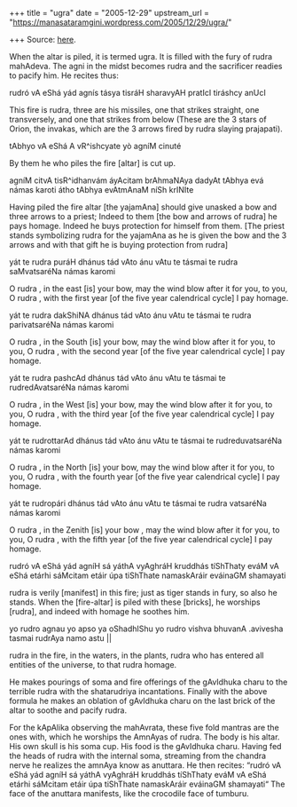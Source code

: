 +++
title = "ugra"
date = "2005-12-29"
upstream_url = "https://manasataramgini.wordpress.com/2005/12/29/ugra/"

+++
Source: [here](https://manasataramgini.wordpress.com/2005/12/29/ugra/).

When the altar is piled, it is termed ugra. It is filled with the fury of rudra mahAdeva. The agni in the midst becomes rudra and the sacrificer readies to pacify him. He recites thus:

rudró vA eShá yád agnís tásya tisráH sharavyAH pratIcI tiráshcy anUcI

This fire is rudra, three are his missiles, one that strikes straight, one transversely, and one that strikes from below (These are the 3 stars of Orion, the invakas, which are the 3 arrows fired by rudra slaying prajapati).

tAbhyo vA eShá A vR^ishcyate yò agníM cinuté

By them he who piles the fire \[altar\] is cut up.

agníM citvA tisR^idhanvám áyAcitam brAhmaNAya dadyAt tAbhya evá námas karoti átho tAbhya evAtmAnaM níSh krINIte

Having piled the fire altar \[the yajamAna\] should give unasked a bow and three arrows to a priest; Indeed to them \[the bow and arrows of rudra\] he pays homage. Indeed he buys protection for himself from them. \[The priest stands symbolizing rudra for the yajamAna as he is given the bow and the 3 arrows and with that gift he is buying protection from rudra\]

yát te rudra puráH dhánus tád vAto ánu vAtu te tásmai te rudra saMvatsaréNa námas karomi

O rudra , in the east \[is\] your bow, may the wind blow after it for you, to you, O rudra , with the first year \[of the five year calendrical cycle\] I pay homage.

yát te rudra dakShiNA dhánus tád vAto ánu vAtu te tásmai te rudra parivatsaréNa námas karomi

O rudra , in the South \[is\] your bow, may the wind blow after it for you, to you, O rudra , with the second year \[of the five year calendrical cycle\] I pay homage.

yát te rudra pashcAd dhánus tád vAto ánu vAtu te tásmai te rudredAvatsaréNa námas karomi

O rudra , in the West \[is\] your bow, may the wind blow after it for you, to you, O rudra , with the third year \[of the five year calendrical cycle\] I pay homage.

yát te rudrottarAd dhánus tád vAto ánu vAtu te tásmai te rudreduvatsaréNa námas karomi

O rudra , in the North \[is\] your bow, may the wind blow after it for you, to you, O rudra , with the fourth year \[of the five year calendrical cycle\] I pay homage.

yát te rudropári dhánus tád vAto ánu vAtu te tásmai te rudra vatsaréNa námas karomi

O rudra , in the Zenith \[is\] your bow , may the wind blow after it for you, to you, O rudra , with the fifth year \[of the five year calendrical cycle\] I pay homage.

rudró vA eShá yád agníH sá yáthA vyAghráH kruddhás tíShThaty eváM vA eShá etárhi sáMcitam etáir úpa tiShThate namaskAráir eváinaGM shamayati

rudra is verily \[manifest\] in this fire; just as tiger stands in fury, so also he stands. When the \[fire-altar\] is piled with these \[bricks\], he worships \[rudra\], and indeed with homage he soothes him.

yo rudro agnau yo apso ya oShadhIShu yo rudro vishva bhuvanA .avivesha tasmai rudrAya namo astu \|\|

rudra in the fire, in the waters, in the plants, rudra who has entered all entities of the universe, to that rudra homage.

He makes pourings of soma and fire offerings of the gAvIdhuka charu to the terrible rudra with the shatarudriya incantations. Finally with the above formula he makes an oblation of gAvIdhuka charu on the last brick of the altar to soothe and pacify rudra.

For the kApAlika observing the mahAvrata, these five fold mantras are the ones with, which he worships the AmnAyas of rudra. The body is his altar. His own skull is his soma cup. His food is the gAvIdhuka charu. Having fed the heads of rudra with the internal soma, streaming from the chandra nerve he realizes the amnAya know as anuttara. He then recites: “rudró vA eShá yád agníH sá yáthA vyAghráH kruddhás tíShThaty eváM vA eShá etárhi sáMcitam etáir úpa tiShThate namaskAráir eváinaGM shamayati“ The face of the anuttara manifests, like the crocodile face of tumburu.

